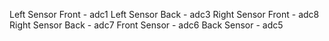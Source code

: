Left Sensor Front - adc1
Left Sensor Back - adc3
Right Sensor Front - adc8
Right Sensor Back - adc7
Front Sensor - adc6
Back Sensor - adc5
